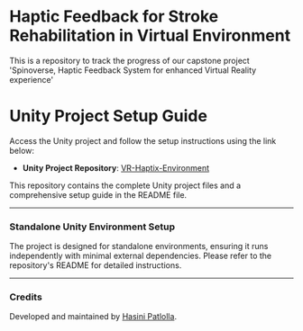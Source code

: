 # Haptic Feedback for Stroke Rehabilitation in Virtual Environment
This is a repository to track the progress of our capstone project 'Spinoverse, Haptic Feedback System for enhanced Virtual Reality experience'

# Unity Project Setup Guide

Access the Unity project and follow the setup instructions using the link below:

- **Unity Project Repository**: [VR-Haptix-Environment](https://github.com/HasiniReddy57/VR-Haptix-Environment)

This repository contains the complete Unity project files and a comprehensive setup guide in the README file.

---

### Standalone Unity Environment Setup

The project is designed for standalone environments, ensuring it runs independently with minimal external dependencies. Please refer to the repository's README for detailed instructions.

---

### Credits

Developed and maintained by [Hasini Patlolla](mailto:hpatloll@uci.edu).
